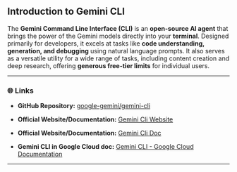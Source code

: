 ## Introduction to Gemini CLI

The **Gemini Command Line Interface (CLI)** is an **open-source AI agent** that brings the power of the Gemini models directly into your **terminal**. Designed primarily for developers, it excels at tasks like **code understanding, generation, and debugging** using natural language prompts. It also serves as a versatile utility for a wide range of tasks, including content creation and deep research, offering **generous free-tier limits** for individual users.

---

### 🌐 Links

* **GitHub Repository:** [google-gemini/gemini-cli](https://github.com/google-gemini/gemini-cli)
* **Official Website/Documentation:** [Gemini Cli Website](https://geminicli.com/)
* **Official Website/Documentation:** [Gemini Cli Doc](https://geminicli.com/docs/)

* **Gemini CLI in Google Cloud doc:** [Gemini CLI - Google Cloud Documentation](https://docs.cloud.google.com/gemini/docs/codeassist/gemini-cli)












---